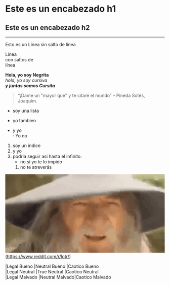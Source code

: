 # Este es un encabezado h1

## Este es un encabezado h2

***
Esto es un Línea sin salto de línea

Línea  
con  saltos de  
línea  
<!--Y yo soy un comentario hehehe no me ves.-->

**Hola, yo soy Negrita**  
*hola, yo soy cursiva*  
***y juntas somos Cursita***

>“¡Dame un "mayor que" y te citaré el mundo” – Pineda Sotés, Joaquim.  

+ soy una lista
- yo tambien
* y yo  
  · Yo no  
1. soy un indice
2. y yo
3. podria seguir asi hasta el infinito.
   * no si yo te lo impido
    1. no te atreverás

![Alt text](img/Gandalf.gif)(https://www.reddit.com/r/lotr/) 

|Legal Bueno    |Neutral Bueno  |Caotico Bueno  
|Legal Neutral  |True Neutral   |Caotico Neutral  
|Legal Malvado  |Neutral Malvado|Caotico Malvado